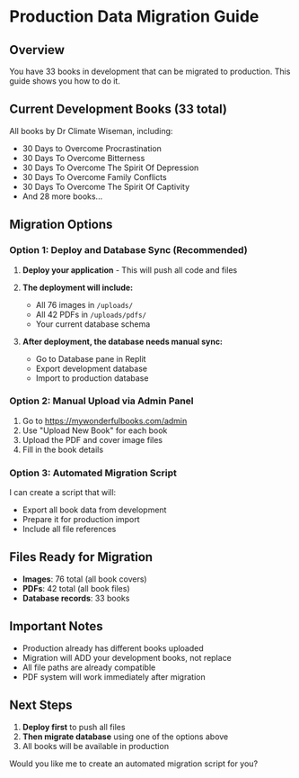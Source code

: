 # Production Data Migration Guide

## Overview
You have 33 books in development that can be migrated to production. This guide shows you how to do it.

## Current Development Books (33 total)
All books by Dr Climate Wiseman, including:
- 30 Days to Overcome Procrastination
- 30 Days To Overcome Bitterness
- 30 Days To Overcome The Spirit Of Depression
- 30 Days To Overcome Family Conflicts
- 30 Days To Overcome The Spirit Of Captivity
- And 28 more books...

## Migration Options

### Option 1: Deploy and Database Sync (Recommended)
1. **Deploy your application** - This will push all code and files
2. **The deployment will include:**
   - All 76 images in `/uploads/`
   - All 42 PDFs in `/uploads/pdfs/`
   - Your current database schema

3. **After deployment, the database needs manual sync:**
   - Go to Database pane in Replit
   - Export development database
   - Import to production database

### Option 2: Manual Upload via Admin Panel
1. Go to https://mywonderfulbooks.com/admin
2. Use "Upload New Book" for each book
3. Upload the PDF and cover image files
4. Fill in the book details

### Option 3: Automated Migration Script
I can create a script that will:
- Export all book data from development
- Prepare it for production import
- Include all file references

## Files Ready for Migration
- **Images**: 76 total (all book covers)
- **PDFs**: 42 total (all book files)
- **Database records**: 33 books

## Important Notes
- Production already has different books uploaded
- Migration will ADD your development books, not replace
- All file paths are already compatible
- PDF system will work immediately after migration

## Next Steps
1. **Deploy first** to push all files
2. **Then migrate database** using one of the options above
3. All books will be available in production

Would you like me to create an automated migration script for you?